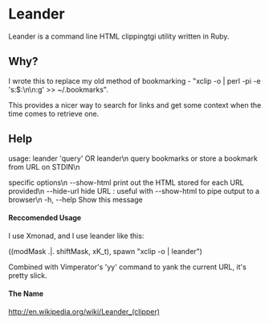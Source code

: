 # Leander

Leander is a command line HTML clippingtgi utility written in Ruby.

## Why?

I wrote this to replace my old method of bookmarking - "xclip -o | perl -pi -e 's:$:\\n\\n:g' >> ~/.bookmarks".

This provides a nicer way to search for links and get some context when the time comes to retrieve one.

## Help
usage: leander 'query' OR leander\n
 query bookmarks or store a bookmark from URL on STDIN\n

specific options\n
        --show-html                  print out the HTML stored for each URL provided\n
        --hide-url                   hide URL : useful with --show-html to pipe output to a browser\n
    -h, --help                       Show this message

#### Reccomended Usage
I use Xmonad, and I use leander like this:

((modMask .|. shiftMask, xK_t), spawn "xclip -o | leander")

Combined with Vimperator's 'yy' command to yank the current URL, it's pretty slick.

#### The Name
http://en.wikipedia.org/wiki/Leander_(clipper)
